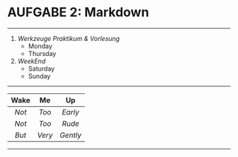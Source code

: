 # **AUFGABE 2: Markdown**
---------------------
1. *Werkzeuge Praktikum & Vorlesung*
   * Monday
   * Thursday
2. *WeekEnd*
   * Saturday
   * Sunday
---------------------   
| **Wake** | **Me** | **Up** |
|:----:|:--:|:--:|
| *Not* | *Too* | *Early* |
| *Not* | *Too* | *Rude* |
| *But* | *Very* | *Gently* |
---------------------
